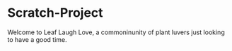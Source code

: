 # Scratch-Project

Welcome to Leaf Laugh Love, a commoninunity of plant luvers just looking to have a good time.
